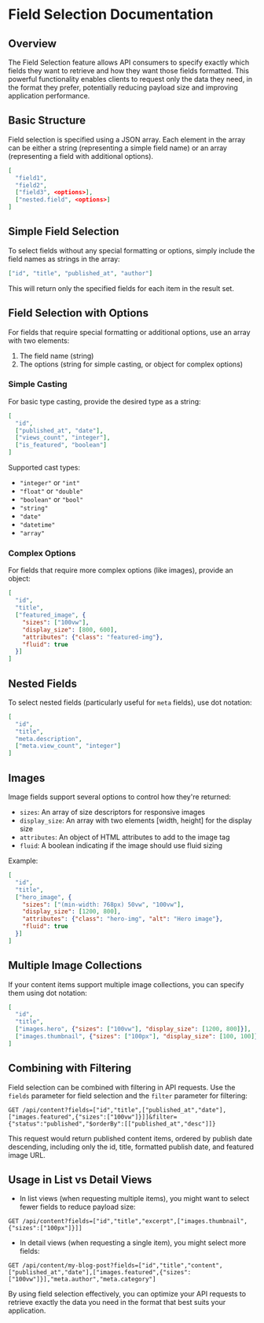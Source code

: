 # Field Selection Documentation

## Overview

The Field Selection feature allows API consumers to specify exactly which fields they want to retrieve and how they want those fields formatted. This powerful functionality enables clients to request only the data they need, in the format they prefer, potentially reducing payload size and improving application performance.

## Basic Structure

Field selection is specified using a JSON array. Each element in the array can be either a string (representing a simple field name) or an array (representing a field with additional options).

```json
[
  "field1",
  "field2",
  ["field3", <options>],
  ["nested.field", <options>]
]
```

## Simple Field Selection

To select fields without any special formatting or options, simply include the field names as strings in the array:

```json
["id", "title", "published_at", "author"]
```

This will return only the specified fields for each item in the result set.

## Field Selection with Options

For fields that require special formatting or additional options, use an array with two elements:

1. The field name (string)
2. The options (string for simple casting, or object for complex options)

### Simple Casting

For basic type casting, provide the desired type as a string:

```json
[
  "id",
  ["published_at", "date"],
  ["views_count", "integer"],
  ["is_featured", "boolean"]
]
```

Supported cast types:
- `"integer"` or `"int"`
- `"float"` or `"double"`
- `"boolean"` or `"bool"`
- `"string"`
- `"date"`
- `"datetime"`
- `"array"`

### Complex Options

For fields that require more complex options (like images), provide an object:

```json
[
  "id",
  "title",
  ["featured_image", {
    "sizes": ["100vw"],
    "display_size": [800, 600],
    "attributes": {"class": "featured-img"},
    "fluid": true
  }]
]
```

## Nested Fields

To select nested fields (particularly useful for `meta` fields), use dot notation:

```json
[
  "id",
  "title",
  "meta.description",
  ["meta.view_count", "integer"]
]
```

## Images

Image fields support several options to control how they're returned:

- `sizes`: An array of size descriptors for responsive images
- `display_size`: An array with two elements [width, height] for the display size
- `attributes`: An object of HTML attributes to add to the image tag
- `fluid`: A boolean indicating if the image should use fluid sizing

Example:
```json
[
  "id",
  "title",
  ["hero_image", {
    "sizes": ["(min-width: 768px) 50vw", "100vw"],
    "display_size": [1200, 800],
    "attributes": {"class": "hero-img", "alt": "Hero image"},
    "fluid": true
  }]
]
```

## Multiple Image Collections

If your content items support multiple image collections, you can specify them using dot notation:

```json
[
  "id",
  "title",
  ["images.hero", {"sizes": ["100vw"], "display_size": [1200, 800]}],
  ["images.thumbnail", {"sizes": ["100px"], "display_size": [100, 100]}]
]
```

## Combining with Filtering

Field selection can be combined with filtering in API requests. Use the `fields` parameter for field selection and the `filter` parameter for filtering:

```
GET /api/content?fields=["id","title",["published_at","date"],["images.featured",{"sizes":["100vw"]}]]&filter={"status":"published","$orderBy":[["published_at","desc"]]}
```

This request would return published content items, ordered by publish date descending, including only the id, title, formatted publish date, and featured image URL.

## Usage in List vs Detail Views

- In list views (when requesting multiple items), you might want to select fewer fields to reduce payload size:

```
GET /api/content?fields=["id","title","excerpt",["images.thumbnail",{"sizes":["100px"]}]]
```

- In detail views (when requesting a single item), you might select more fields:

```
GET /api/content/my-blog-post?fields=["id","title","content",["published_at","date"],["images.featured",{"sizes":["100vw"]}],"meta.author","meta.category"]
```

By using field selection effectively, you can optimize your API requests to retrieve exactly the data you need in the format that best suits your application.
